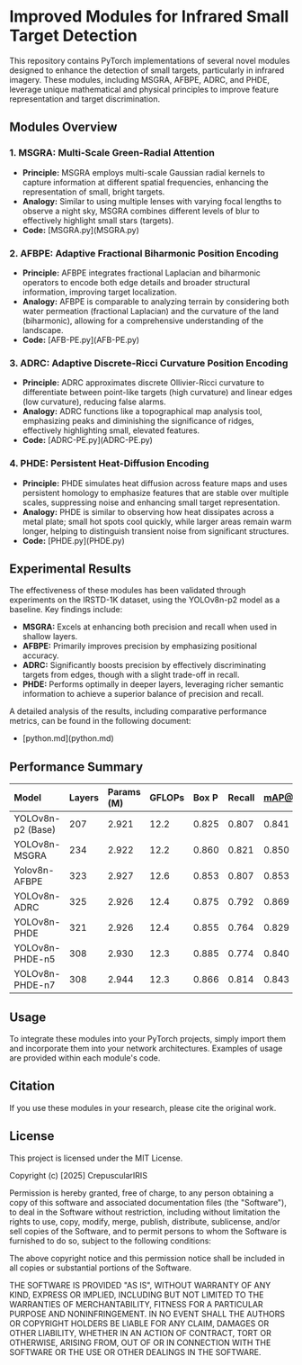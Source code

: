 # Improved Modules for Infrared Small Target Detection

This repository contains PyTorch implementations of several novel modules designed to enhance the detection of small targets, particularly in infrared imagery. These modules, including MSGRA, AFBPE, ADRC, and PHDE, leverage unique mathematical and physical principles to improve feature representation and target discrimination.

## Modules Overview

### 1.  MSGRA: Multi-Scale Green-Radial Attention

* **Principle:** MSGRA employs multi-scale Gaussian radial kernels to capture information at different spatial frequencies, enhancing the representation of small, bright targets.
* **Analogy:** Similar to using multiple lenses with varying focal lengths to observe a night sky, MSGRA combines different levels of blur to effectively highlight small stars (targets).
* **Code:** \[MSGRA.py](MSGRA.py)

### 2.  AFBPE: Adaptive Fractional Biharmonic Position Encoding

* **Principle:** AFBPE integrates fractional Laplacian and biharmonic operators to encode both edge details and broader structural information, improving target localization.
* **Analogy:** AFBPE is comparable to analyzing terrain by considering both water permeation (fractional Laplacian) and the curvature of the land (biharmonic), allowing for a comprehensive understanding of the landscape.
* **Code:** \[AFB-PE.py](AFB-PE.py)

### 3.  ADRC: Adaptive Discrete-Ricci Curvature Position Encoding

* **Principle:** ADRC approximates discrete Ollivier-Ricci curvature to differentiate between point-like targets (high curvature) and linear edges (low curvature), reducing false alarms.
* **Analogy:** ADRC functions like a topographical map analysis tool, emphasizing peaks and diminishing the significance of ridges, effectively highlighting small, elevated features.
* **Code:** \[ADRC-PE.py](ADRC-PE.py)

### 4.  PHDE: Persistent Heat-Diffusion Encoding

* **Principle:** PHDE simulates heat diffusion across feature maps and uses persistent homology to emphasize features that are stable over multiple scales, suppressing noise and enhancing small target representation.
* **Analogy:** PHDE is similar to observing how heat dissipates across a metal plate; small hot spots cool quickly, while larger areas remain warm longer, helping to distinguish transient noise from significant structures.
* **Code:** \[PHDE.py](PHDE.py)

## Experimental Results

The effectiveness of these modules has been validated through experiments on the IRSTD-1K dataset, using the YOLOv8n-p2 model as a baseline. Key findings include:

* **MSGRA:** Excels at enhancing both precision and recall when used in shallow layers.
* **AFBPE:** Primarily improves precision by emphasizing positional accuracy.
* **ADRC:** Significantly boosts precision by effectively discriminating targets from edges, though with a slight trade-off in recall.
* **PHDE:** Performs optimally in deeper layers, leveraging richer semantic information to achieve a superior balance of precision and recall.

A detailed analysis of the results, including comparative performance metrics, can be found in the following document:

* \[python.md](python.md)

## Performance Summary

| Model              | Layers | Params (M) | GFLOPs | Box P | Recall | mAP@0.5 | mAP@0.5:0.95 |
| :---------------- | :----- | :--------- | :----- | :---- | :----- | :------ | :----------- |
| YOLOv8n-p2 (Base)  | 207    | 2.921      | 12.2   | 0.825 | 0.807  | 0.841   | 0.374        |
| YOLOv8n-MSGRA     | 234    | 2.922      | 12.2   | 0.860 | 0.821  | 0.850   | 0.384        |
| Yolov8n-AFBPE     | 323    | 2.927      | 12.6   | 0.853 | 0.807  | 0.853   | 0.380        |
| YOLOv8n-ADRC      | 325    | 2.926      | 12.4   | 0.875 | 0.792  | 0.869   | 0.383        |
| YOLOv8n-PHDE      | 321    | 2.926      | 12.4   | 0.855 | 0.764  | 0.829   | 0.382        |
| YOLOv8n-PHDE-n5   | 308    | 2.930      | 12.3   | 0.885 | 0.774  | 0.840   | 0.386        |
| YOLOv8n-PHDE-n7   | 308    | 2.944      | 12.3   | 0.866 | 0.814  | 0.843   | 0.390        |

## Usage

To integrate these modules into your PyTorch projects, simply import them and incorporate them into your network architectures. Examples of usage are provided within each module's code.

## Citation

If you use these modules in your research, please cite the original work.

## License

This project is licensed under the MIT License.

Copyright (c) \[2025] CrepuscularIRIS

Permission is hereby granted, free of charge, to any person obtaining a copy
of this software and associated documentation files (the "Software"), to deal
in the Software without restriction, including without limitation the rights
to use, copy, modify, merge, publish, distribute, sublicense, and/or sell
copies of the Software, and to permit persons to whom the Software is
furnished to do so, subject to the following conditions:

The above copyright notice and this permission notice shall be included in all
copies or substantial portions of the Software.

THE SOFTWARE IS PROVIDED "AS IS", WITHOUT WARRANTY OF ANY KIND, EXPRESS OR
IMPLIED, INCLUDING BUT NOT LIMITED TO THE WARRANTIES OF MERCHANTABILITY,
FITNESS FOR A PARTICULAR PURPOSE AND NONINFRINGEMENT. IN NO EVENT SHALL THE
AUTHORS OR COPYRIGHT HOLDERS BE LIABLE FOR ANY CLAIM, DAMAGES OR OTHER
LIABILITY, WHETHER IN AN ACTION OF CONTRACT, TORT OR OTHERWISE, ARISING FROM,
OUT OF OR IN CONNECTION WITH THE SOFTWARE OR THE USE OR OTHER DEALINGS IN THE
SOFTWARE.

